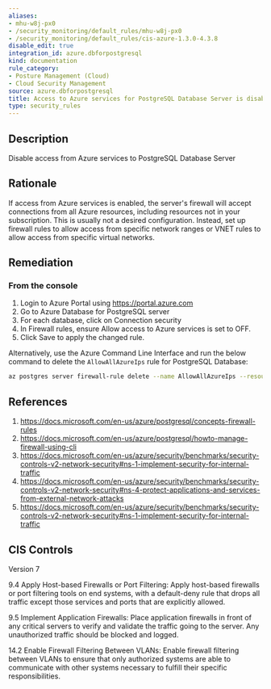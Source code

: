 ```yaml
---
aliases:
- mhu-w8j-px0
- /security_monitoring/default_rules/mhu-w8j-px0
- /security_monitoring/default_rules/cis-azure-1.3.0-4.3.8
disable_edit: true
integration_id: azure.dbforpostgresql
kind: documentation
rule_category:
- Posture Management (Cloud)
- Cloud Security Management
source: azure.dbforpostgresql
title: Access to Azure services for PostgreSQL Database Server is disabled
type: security_rules
---
```


## Description

Disable access from Azure services to PostgreSQL Database Server

## Rationale

If access from Azure services is enabled, the server's firewall will accept connections from all Azure resources, including resources not in your subscription. This is usually not a desired configuration. Instead, set up firewall rules to allow access from specific network ranges or VNET rules to allow access from specific virtual networks.

## Remediation

### From the console

1. Login to Azure Portal using https://portal.azure.com
2. Go to Azure Database for PostgreSQL server
3. For each database, click on Connection security
4. In Firewall rules, ensure Allow access to Azure services is set to OFF.
5. Click Save to apply the changed rule. 

Alternatively, use the Azure Command Line Interface and run the below command to delete the `AllowAllAzureIps` rule for PostgreSQL Database:

  ```bash
  az postgres server firewall-rule delete --name AllowAllAzureIps --resource-group <resourceGroupName> --server-name <serverName>
  ```

## References

1. https://docs.microsoft.com/en-us/azure/postgresql/concepts-firewall-rules
2. https://docs.microsoft.com/en-us/azure/postgresql/howto-manage-firewall-using-cli
3. https://docs.microsoft.com/en-us/azure/security/benchmarks/security-controls-v2-network-security#ns-1-implement-security-for-internal-traffic
4. https://docs.microsoft.com/en-us/azure/security/benchmarks/security-controls-v2-network-security#ns-4-protect-applications-and-services-from-external-network-attacks
5. https://docs.microsoft.com/en-us/azure/security/benchmarks/security-controls-v2-network-security#ns-1-implement-security-for-internal-traffic

## CIS Controls

Version 7

9.4 Apply Host-based Firewalls or Port Filtering: Apply host-based firewalls or port filtering tools on end systems, with a default-deny rule that drops all traffic except those services and ports that are explicitly allowed.

9.5 Implement Application Firewalls: Place application firewalls in front of any critical servers to verify and validate the traffic going to the server. Any unauthorized traffic should be blocked and logged.

14.2 Enable Firewall Filtering Between VLANs: Enable firewall filtering between VLANs to ensure that only authorized systems are able to communicate with other systems necessary to fulfill their specific responsibilities.
